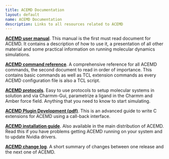 ```yaml
---
title: ACEMD Documentation
layout: default
name: ACEMD Documentation
description: Links to all resources related to ACEMD
---
```



[__ACEMD user manual__](./usermanual). This manual is the first must read document for ACEMD. It contains a description of how to use it, a presentation of all other material and some practical information on running molecular dynamics simulations.

[__ACEMD command reference__](./commands). A comprehensive reference for all ACEMD commands, the second document to read in order of importance. This contains basic commands as well as TCL extension commands as every ACEMD configuration file is also a TCL script.

[__ACEMD protocols__](./protocols). Easy to use protocols to setup molecular systems in solution and via Charmm-Gui, parametrize a ligand in the Charmm and Amber force field. Anything that you need to know to start simulating.

<a href="http://download.acellera.com/manuals/latest/docs/ACEMD-AceCloud-User-Guide.pdf" target="_parent">__ACEMD Plugin Development (pdf)__</a>. This is an advanced guide to write C extensions for ACEMD using a call-back interface. 

[__ACEMD installation guide__](./install). Also available in the main distribution of ACEMD. Read this if you have problems getting ACEMD running on your system and to update Nvidia drivers.

[__ACEMD change log__](./changelog). A short summary of changes between one release and the next one of ACEMD.



